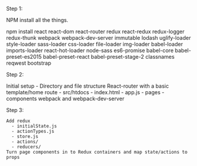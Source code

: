 Step 1:

NPM install all the things.

npm install react react-dom react-router redux react-redux redux-logger redux-thunk webpack webpack-dev-server immutable lodash uglify-loader style-loader sass-loader css-loader file-loader img-loader babel-loader imports-loader react-hot-loader node-sass es6-promise babel-core babel-preset-es2015 babel-preset-react babel-preset-stage-2 classnames reqwest bootstrap


Step 2:

Initial setup -
  Directory and file structure
  React-router with a basic template/home route
    - src/htdocs
    - index.html
    - app.js
    - pages
    - components
  webpack and webpack-dev-server


  Step 3:

    Add redux
      - initialState.js
      - actionTypes.js
      - store.js
      - actions/
      - reducers/
    Turn page components in to Redux containers and map state/actions to props
